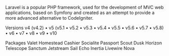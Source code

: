 Laravel is a popular PHP framework, used for the development of MVC web applications, based on Symfony and created as an attempt to provide a more advanced alternative to CodeIgniter.

Versions
v4 (v4.2) • v5 (v5.1 • v5.2 • v5.3 • v5.4 • v5.5 • v5.6 • v5.7 • v5.8) • v6 • v7 • v8 • v9 • v10

Packages
Valet
Homestead
Cashier
Socialite
Passport
Scout
Dusk
Horizon
Telescope
Sanctum
Jetstream
Sail
Echo
Inertia
Livewire
Nova
